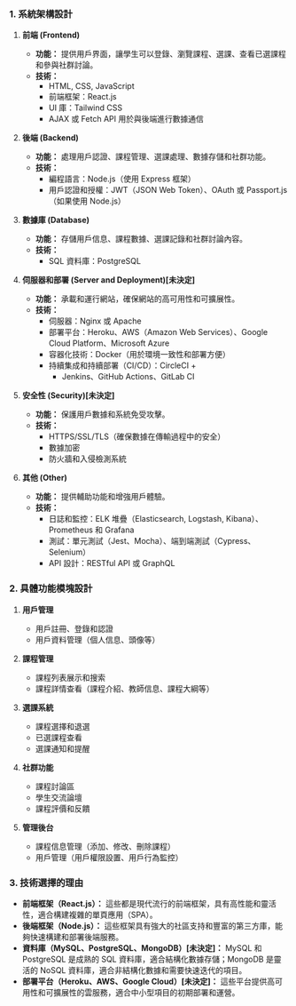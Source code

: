 ### 1. 系統架構設計

1. **前端 (Frontend)**
    - **功能：** 提供用戶界面，讓學生可以登錄、瀏覽課程、選課、查看已選課程和參與社群討論。
    - **技術：**
        - HTML, CSS, JavaScript
        - 前端框架：React.js
        - UI 庫：Tailwind CSS
        - AJAX 或 Fetch API 用於與後端進行數據通信

2. **後端 (Backend)**
    - **功能：** 處理用戶認證、課程管理、選課處理、數據存儲和社群功能。
    - **技術：**
        - 編程語言：Node.js（使用 Express 框架）
        - 用戶認證和授權：JWT（JSON Web Token）、OAuth 或 Passport.js（如果使用 Node.js）

3. **數據庫 (Database)**
    - **功能：** 存儲用戶信息、課程數據、選課記錄和社群討論內容。
    - **技術：**
        - SQL 資料庫：PostgreSQL

4. **伺服器和部署 (Server and Deployment)[未決定]**
    - **功能：** 承載和運行網站，確保網站的高可用性和可擴展性。
    - **技術：**
        - 伺服器：Nginx 或 Apache
        - 部署平台：Heroku、AWS（Amazon Web Services）、Google Cloud Platform、Microsoft Azure
        - 容器化技術：Docker（用於環境一致性和部署方便）
        - 持續集成和持續部署（CI/CD）：CircleCI + 
          -    Jenkins、GitHub Actions、GitLab CI

5. **安全性 (Security)[未決定]**
    - **功能：** 保護用戶數據和系統免受攻擊。
    - **技術：**
        - HTTPS/SSL/TLS（確保數據在傳輸過程中的安全）
        - 數據加密
        - 防火牆和入侵檢測系統

6. **其他 (Other)**
    - **功能：** 提供輔助功能和增強用戶體驗。
    - **技術：**
        - 日誌和監控：ELK 堆疊（Elasticsearch, Logstash, Kibana）、Prometheus 和 Grafana
        - 測試：單元測試（Jest、Mocha）、端到端測試（Cypress、Selenium）
        - API 設計：RESTful API 或 GraphQL

### 2. 具體功能模塊設計

1. **用戶管理**
    - 用戶註冊、登錄和認證
    - 用戶資料管理（個人信息、頭像等）

2. **課程管理**
    - 課程列表展示和搜索
    - 課程詳情查看（課程介紹、教師信息、課程大綱等）

3. **選課系統**
    - 課程選擇和退選
    - 已選課程查看
    - 選課通知和提醒

4. **社群功能**
    - 課程討論區
    - 學生交流論壇
    - 課程評價和反饋

5. **管理後台**
    - 課程信息管理（添加、修改、刪除課程）
    - 用戶管理（用戶權限設置、用戶行為監控）

### 3. 技術選擇的理由

- **前端框架（React.js）：** 這些都是現代流行的前端框架，具有高性能和靈活性，適合構建複雜的單頁應用（SPA）。
- **後端框架（Node.js）：** 這些框架具有強大的社區支持和豐富的第三方庫，能夠快速構建和部署後端服務。
- **資料庫（MySQL、PostgreSQL、MongoDB）[未決定]：** MySQL 和 PostgreSQL 是成熟的 SQL 資料庫，適合結構化數據存儲；MongoDB 是靈活的 NoSQL 資料庫，適合非結構化數據和需要快速迭代的項目。
- **部署平台（Heroku、AWS、Google Cloud）[未決定]：** 這些平台提供高可用性和可擴展性的雲服務，適合中小型項目的初期部署和運營。